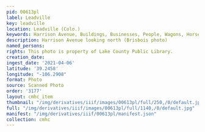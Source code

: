 ```yaml
---
pid: 00613pl
label: Leadville
key: leadville
location: Leadville (Colo.)
keywords: Harrison Avenue, Buildings, Businesses, People, Wagons, Horses
description: Harrison Avenue looking north (Brisbois photo)
named_persons: 
rights: This photo is property of Lake County Public Library.
creation_date: 
ingest_date: '2021-04-06'
latitude: '39.2458'
longitude: "-106.2908"
format: Photo
source: Scanned Photo
order: '3177'
layout: cmhc_item
thumbnail: "/img/derivatives/iiif/images/00613pl/full/250,/0/default.jpg"
full: "/img/derivatives/iiif/images/00613pl/full/1140,/0/default.jpg"
manifest: "/img/derivatives/iiif/00613pl/manifest.json"
collection: cmhc
---
```

